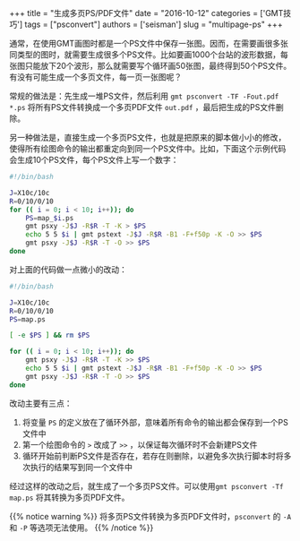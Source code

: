 +++
title = "生成多页PS/PDF文件"
date = "2016-10-12"
categories = ['GMT技巧']
tags = ["psconvert"]
authors = ['seisman']
slug = "multipage-ps"
+++

通常，在使用GMT画图时都是一个PS文件中保存一张图。因而，在需要画很多张同类型的图时，就需要生成很多个PS文件。比如要画1000个台站的波形数据，每张图只能放下20个波形，那么就需要写个循环画50张图，最终得到50个PS文件。有没有可能生成一个多页文件，每一页一张图呢？

常规的做法是：先生成一堆PS文件，然后利用 `gmt psconvert -TF -Fout.pdf *.ps`
将所有PS文件转换成一个多页PDF文件 `out.pdf` ，最后把生成的PS文件删除。

另一种做法是，直接生成一个多页PS文件，也就是把原来的脚本做小小的修改，使得所有绘图命令的输出都重定向到同一个PS文件中。比如，下面这个示例代码会生成10个PS文件，每个PS文件上写一个数字：

``` bash
#!/bin/bash

J=X10c/10c
R=0/10/0/10
for (( i = 0; i < 10; i++)); do
    PS=map_$i.ps
    gmt psxy -J$J -R$R -T -K > $PS
    echo 5 5 $i | gmt pstext -J$J -R$R -B1 -F+f50p -K -O >> $PS
    gmt psxy -J$J -R$R -T -O >> $PS
done
```

对上面的代码做一点微小的改动：
``` bash
#!/bin/bash

J=X10c/10c
R=0/10/0/10
PS=map.ps

[ -e $PS ] && rm $PS

for (( i = 0; i < 10; i++)); do
    gmt psxy -J$J -R$R -T -K >> $PS
    echo 5 5 $i | gmt pstext -J$J -R$R -B1 -F+f50p -K -O >> $PS
    gmt psxy -J$J -R$R -T -O >> $PS
done
```
改动主要有三点：

1. 将变量 `PS` 的定义放在了循环外部，意味着所有命令的输出都会保存到一个PS文件中
2. 第一个绘图命令的 `>` 改成了 `>>` ，以保证每次循环时不会新建PS文件
3. 循环开始前判断PS文件是否存在，若存在则删除，以避免多次执行脚本时将多次执行的结果写到同一个文件中

经过这样的改动之后，就生成了一个多页PS文件。可以使用`gmt psconvert -Tf map.ps`
将其转换为多页PDF文件。

{{% notice warning %}}
将多页PS文件转换为多页PDF文件时，`psconvert` 的 `-A` 和 `-P` 等选项无法使用。
{{% /notice %}}

